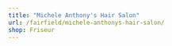 ```yaml
---
title: "Michele Anthony's Hair Salon"
url: /fairfield/michele-anthonys-hair-salon/
shop: Friseur
---
```

